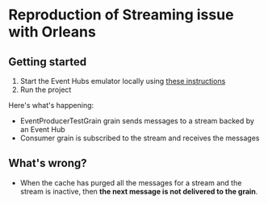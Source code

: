 # Reproduction of Streaming issue with Orleans

## Getting started

1. Start the Event Hubs emulator locally using [these instructions](https://learn.microsoft.com/en-us/azure/event-hubs/test-locally-with-event-hub-emulator?tabs=automated-script%2Cusing-kafka)
2. Run the project

Here's what's happening:
- EventProducerTestGrain grain sends messages to a stream backed by an Event Hub
- Consumer grain is subscribed to the stream and receives the messages

## What's wrong?
- When the cache has purged all the messages for a stream and the stream is inactive, then **the next message is not delivered to the grain**.
